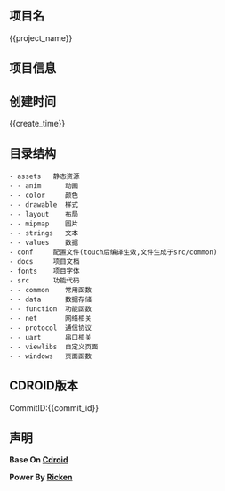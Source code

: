 ## 项目名
{{project_name}}

## 项目信息


## 创建时间
{{create_time}}

## 目录结构
~~~
- assets   静态资源
- - anim      动画
- - color     颜色
- - drawable  样式
- - layout    布局
- - mipmap    图片
- - strings   文本
- - values    数据
- conf     配置文件(touch后编译生效,文件生成于src/common)
- docs     项目文档
- fonts    项目字体
- src      功能代码
- - common    常用函数
- - data      数据存储
- - function  功能函数
- - net       网络相关
- - protocol  通信协议
- - uart      串口相关
- - viewlibs  自定义页面
- - windows   页面函数
~~~

## CDROID版本
CommitID:{{commit_id}}

## 声明
**Base  On [Cdroid](https://gitee.com/houstudio/cdroid)**

**Power By [Ricken](https://ricken.cn)**
